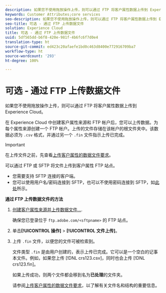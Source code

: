 ```yaml
---
description: 如果您不使用拖放操作上传，则可以通过 FTP 将客户属性数据上传到 Experience Cloud。
keywords: Customer Attributes;core services
seo-description: 如果您不使用拖放操作上传，则可以通过 FTP 将客户属性数据上传到 Experience Cloud。
seo-title: 可选 - 通过 FTP 上传数据文件
solution: Experience Cloud
title: 可选 - 通过 FTP 上传数据文件
uuid: 5df565dd-b6f8-420e-981f-4b6fc6f7d0e4
translation-type: ht
source-git-commit: ed423c20afaefe1bd0c463d8400e772916709ba7
workflow-type: ht
source-wordcount: '293'
ht-degree: 100%

---
```



# 可选 - 通过 FTP 上传数据文件

如果您不使用拖放操作上传，则可以通过 FTP 将客户属性数据上传到 Experience Cloud。

在 Experience Cloud 中创建客户属性来源和 FTP 帐户后，您可以上传数据。为每个属性来源创建一个 FTP 帐户。上传的文件存储在该帐户的根文件夹中。该数据必须为 `.csv` 格式，并通过另一个 `.fin` 文件指示上传已完成。

>[!IMPORTANT]
>
>在上传文件之前，先查看[上传客户属性的数据文件要求](../attributes/crs-data-file.md#concept_DE908F362DF24172BFEF48E1797DAF19)。

可以通过 FTP 或 SFTP 将文件上传到客户属性 FTP 站点。

* 您需要支持 SFTP 连接的客户端。
* 您可以使用用户名/密码连接到 SFTP，也可以不使用密码连接到 SFTP，如[此处](https://docs.adobe.com/help/zh-Hans/analytics/export/ftp-and-sftp/secure-file-transfer-protocol/ftp-sftp-cert-auth.html)所示。

**通过 FTP 上传数据文件的方法**

1. [创建客户属性来源并上传数据文件...](../attributes/t-crs-usecase.md#task_BCC327B2A0EF4A1BBB2934013AB92B78).

   确保您已登录位于 `ftp.adobe.com/<sftpname>` 的 FTP 站点。

1. 单击&#x200B;**[!UICONTROL 操作]** > **[!UICONTROL 文件上传]**。

1. 上传 `.fin` 文件，以便您的文件可被检索到。

   文件类型 `.fin` 是由用户创建的，表示上传已完成。它可以是一个空白的记事本文件。例如，如果您上传 [!DNL crs123.csv]，同时也会上传 [!DNL crs123.fin]。

   如果上传成功，则两个文件都会移到名为&#x200B;**已处理**&#x200B;的文件夹。

   请参阅[上传客户属性的数据文件要求](../attributes/crs-data-file.md#concept_DE908F362DF24172BFEF48E1797DAF19)，以了解有关文件名和结构的重要信息。
